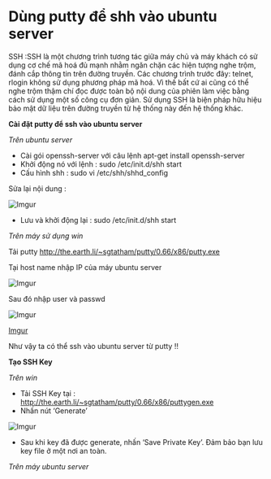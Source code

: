 # Dùng putty để shh vào ubuntu server 

  SSH :SSH là một chương trình tương tác giữa máy chủ và máy khách có sử dụng cơ chế mã hoá đủ mạnh nhằm ngăn chặn các hiện tượng nghe trộm, đánh cắp thông tin trên đường truyền. Các chương trình trước đây: telnet, rlogin không sử dụng phương pháp mã hoá. Vì thế bất cứ ai cũng có thể nghe trộm thậm chí đọc được toàn bộ nội dung của phiên làm việc bằng cách sử dụng một số công cụ đơn giản. Sử dụng SSH là biện pháp hữu hiệu bảo mật dữ liệu trên đường truyền từ hệ thống này đến hệ thống khác.

**Cài đặt putty để ssh vào ubuntu server**

*Trên ubuntu server*

- Cài gói openssh-server với câu lệnh apt-get install openssh-server 
- Khởi động nó với lệnh : sudo /etc/init.d/shh start 
- Cấu hình shh : sudo vi /etc/shh/shhd_config

Sửa lại nội dung :

![Imgur](http://i.imgur.com/rXSVoZv.png)

- Lưu và khởi động lại : sudo /etc/init.d/shh start 

*Trên máy sử dụng win*

Tải putty http://the.earth.li/~sgtatham/putty/0.66/x86/putty.exe

Tại host name nhập IP của máy ubuntu server 

![Imgur](http://i.imgur.com/N6I8v4x.png)

Sau đó nhập user và passwd 

![Imgur](http://i.imgur.com/K3JcSfE.png)

[Imgur](http://i.imgur.com/ylugXE3.png)

Như vậy ta có thể ssh vào ubuntu server từ putty !!

**Tạo SSH Key**

*Trên win*

- Tải SSH Key tại : http://the.earth.li/~sgtatham/putty/0.66/x86/puttygen.exe
- Nhấn nút ‘Generate’

![Imgur](http://i.imgur.com/XZD7OMT.png)

- Sau khi key đã được generate, nhấn ‘Save Private Key’. Đảm bảo bạn lưu key file ở một nơi an toàn.

*Trên máy ubuntu server*






